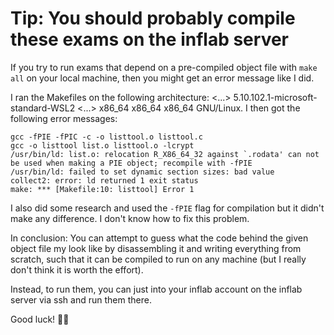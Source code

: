 # Tip: You should probably compile these exams on the inflab server

If you try to run exams that depend on a pre-compiled object file with `make all` on your local machine, then you might get an error message like I did.

I ran the Makefiles on the following architecture: <...> 5.10.102.1-microsoft-standard-WSL2 <...> x86_64 x86_64 x86_64 GNU/Linux.
I then got the following error messages:
```
gcc -fPIE -fPIC -c -o listtool.o listtool.c 
gcc -o listtool list.o listtool.o -lcrypt
/usr/bin/ld: list.o: relocation R_X86_64_32 against `.rodata' can not be used when making a PIE object; recompile with -fPIE
/usr/bin/ld: failed to set dynamic section sizes: bad value
collect2: error: ld returned 1 exit status
make: *** [Makefile:10: listtool] Error 1
```

I also did some research and used the `-fPIE` flag for compilation but it didn't make any difference.
I don't know how to fix this problem.

In conclusion: You can attempt to guess what the code behind the given object file my look like by disassembling it and writing everything from scratch, such that it can be compiled to run on any machine (but I really don't think it is worth the effort).

Instead, to run them, you can just into your inflab account on the inflab server via ssh and run them there.

Good luck! 🌈🐸
